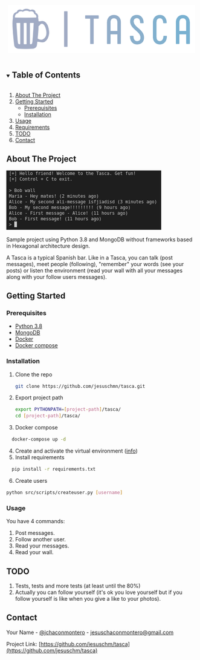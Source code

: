 <!-- PROJECT LOGO -->
<br />
<p align="center">
  <a href="https://github.com/othneildrew/Best-README-Template">
    <img src="images/logo.png" alt="Logo">
  </a>

<!-- TABLE OF CONTENTS -->
<details open="open">
  <summary><h2 style="display: inline-block">Table of Contents</h2></summary>
  <ol>
    <li>
      <a href="#about-the-project">About The Project</a>
    </li>
    <li>
      <a href="#getting-started">Getting Started</a>
      <ul>
        <li><a href="#prerequisites">Prerequisites</a></li>
        <li><a href="#installation">Installation</a></li>
      </ul>
    </li>
    <li><a href="#usage">Usage</a></li>
    <li><a href="#requirements">Requirements</a></li>
    <li><a href="#todo">TODO</a></li>
    <li><a href="#contact">Contact</a></li>
  </ol>
</details>

<!-- ABOUT THE PROJECT -->
## About The Project

![sample_screenshot](images/screenshot.png)

Sample project using Python 3.8 and MongoDB without frameworks based in Hexagonal architecture design.

A Tasca is a typical Spanish bar. Like in a Tasca, you can talk (post messages), meet people (following), "remember" your words (see your posts) or listen the environment (read your wall with all your messages along with your follow users messages).

<!-- GETTING STARTED -->
## Getting Started
  
### Prerequisites

* [Python 3.8](https://www.python.org/downloads/release/python-380/)
* [MongoDB](https://www.mongodb.com/es)
* [Docker](https://www.docker.com/)
* [Docker compose](https://docs.docker.com/compose)

### Installation

1. Clone the repo
   ```sh
   git clone https://github.com/jesuschmn/tasca.git
   ```
2. Export project path
   ```sh
   export PYTHONPATH=[project-path]/tasca/
   cd [project-path]/tasca/
   ```
3. Docker compose
  ```sh
    docker-compose up -d
  ```
4. Create and activate the virtual environment (<a href="https://docs.python.org/3/using/index.html">info</a>)
5. Install requirements
  ```sh
    pip install -r requirements.txt
  ```
6. Create users
  ```sh
  python src/scripts/createuser.py [username]
  ```

<!-- USAGE EXAMPLES -->
### Usage

You have 4 commands:
1. Post messages.
2. Follow another user.
3. Read your messages.
4. Read your wall.

<!-- TODO -->
## TODO
1. Tests, tests and more tests (at least until the 80%)
2. Actually you can follow yourself (it's ok you love yourself but if you follow yourself is like when you give a like to your photos).

<!-- CONTACT -->
## Contact

Your Name - [@jchaconmontero](https://twitter.com/jchaconmontero) - jesuschaconmontero@gmail.com

Project Link: [https://github.com/jesuschm/tasca](https://github.com/jesuschm/tasca)
